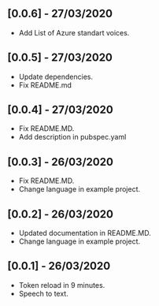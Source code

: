 ## [0.0.6] - 27/03/2020

* Add List of Azure standart voices.

## [0.0.5] - 27/03/2020

* Update dependencies.
* Fix README.md

## [0.0.4] - 27/03/2020

* Fix README.MD.
* Add description in pubspec.yaml

## [0.0.3] - 26/03/2020

* Fix README.MD.
* Change language in example project.

## [0.0.2] - 26/03/2020

* Updated documentation in README.MD.
* Change language in example project.

## [0.0.1] - 26/03/2020

* Token reload in 9 minutes.
* Speech to text.
